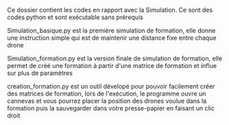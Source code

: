 Ce dossier contient les codes en rapport avec la Simulation. Ce sont des codes python et sont exécutable sans prérequis

Simulation_basique.py est la première simulation de formation, elle donne une instruction simple qui est de maintenir une distance fixe entre chaque drone

Simulation_formation.py est la version finale de simulation de formation, elle permet de créé une formation à partir d'une matrice de formation et influe sur plus de paramètres

creation_formation.py est un outil dévelopé pour pouvoir facilement créer des matrices de formation, lors de l'exécution, le programme ouvre un cannevas et vous pourrez placer la position des drones voulue dans la formation puis la sauvegarder dans votre presse-papier en faisant un clic droit
